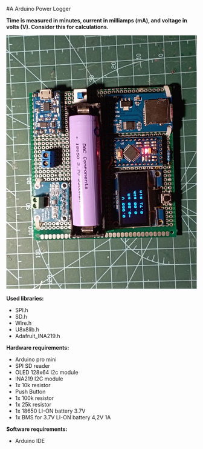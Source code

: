 #A Arduino Power Logger

**Time is measured in minutes, current in milliamps (mA), and voltage in volts (V). Consider this for calculations.**

![image_front](Power_logger.jpg)

**Used libraries:**

- SPI.h
- SD.h
- Wire.h
- U8x8lib.h
- Adafruit_INA219.h


**Hardware requirements:**

- Arduino pro mini
- SPI SD reader
- OLED 128x64 I2c module
- INA219 I2C module
- 1x 10k resistor
- Push Button
- 1x 100k resistor
- 1x 25k resistor
- 1x 18650 LI-ON battery 3.7V
- 1x BMS for 3.7V LI-ON battery 4,2V 1A


**Software requirements:**

- Arduino IDE
